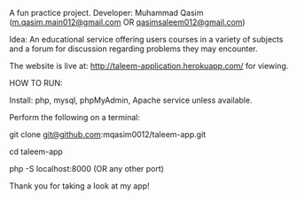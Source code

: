 A fun practice project.
Developer: Muhammad Qasim (m.qasim.main012@gmail.com OR qasimsaleem012@gmail.com)

Idea: 
  An educational service offering users courses in a variety of subjects and a forum for discussion regarding problems they may encounter.

The website is live at: http://taleem-application.herokuapp.com/ for viewing.
 
HOW TO RUN:

Install: php, mysql, phpMyAdmin, Apache service unless available.

Perform the following on a terminal:

  git clone git@github.com:mqasim0012/taleem-app.git

  cd taleem-app
  
  php -S localhost:8000       (OR any other port)
  
Thank you for taking a look at my app!
